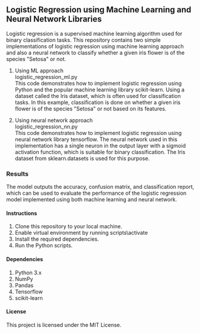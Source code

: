 ## Logistic Regression using Machine Learning and Neural Network Libraries
Logistic regression is a supervised machine learning algorithm used for binary classification tasks.
This repository contains two simple implementations of logistic regression using machine learning approach and also a neural network to classify whether a given iris flower is of the species "Setosa" or not.


1. Using ML approach</br>
logistic_regression_ml.py</br>
This code demonstrates how to implement logistic regression using Python and the popular machine learning library scikit-learn. Using a dataset called the Iris dataset, which is often used for classification tasks. In this example, classification is done on whether a given iris flower is of the species "Setosa" or not based on its features.

2. Using neural network approach</br>
logistic_regression_nn.py</br>
This code demonstrates how to implement logistic regression using neural network library tensorflow. The neural network used in this implementation has a single neuron in the output layer with a sigmoid activation function, which is suitable for binary classification. The Iris dataset from sklearn.datasets is used for this purpose.

### Results
The model outputs the accuracy, confusion matrix, and classification report, which can be used to evaluate the performance of the logistic regression model implemented using both machine learning and neural network.

#### Instructions
1. Clone this repository to your local machine.
1. Enable virtual environment by running scripts\activate
1. Install the required dependencies.
1. Run the Python scripts.

#### Dependencies
1. Python 3.x
1. NumPy
1. Pandas
1. Tensorflow
1. scikit-learn

#### License
This project is licensed under the MIT License.